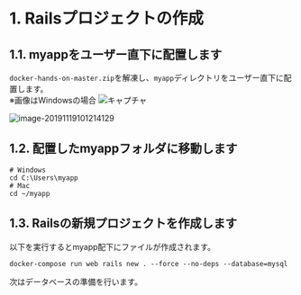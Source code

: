 # 1. Railsプロジェクトの作成

<!-- toc -->

## 1.1. myappをユーザー直下に配置します

`docker-hands-on-master.zip`を解凍し、`myapp`ディレクトリをユーザー直下に配置します。<br>※画像はWindowsの場合
![キャプチャ](https://user-images.githubusercontent.com/53431136/69335083-7033d580-0c9f-11ea-9253-b1a876eae9ae.PNG)

![image-20191119101214129](https://user-images.githubusercontent.com/53431136/69317135-a5c7c700-0c7d-11ea-9b27-40e50614be1f.png)

## 1.2. 配置したmyappフォルダに移動します

```
# Windows
cd C:\Users\myapp
# Mac
cd ~/myapp
```

## 1.3. Railsの新規プロジェクトを作成します

以下を実行するとmyapp配下にファイルが作成されます。

```
docker-compose run web rails new . --force --no-deps --database=mysql
```

次はデータベースの準備を行います。